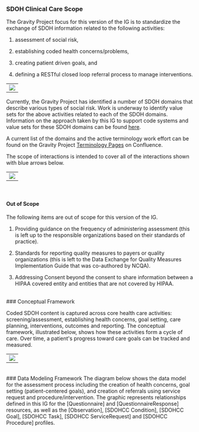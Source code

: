 ###  SDOH Clinical Care Scope

The Gravity Project focus for this version of the IG is to standardize the exchange of SDOH information related to the following activities:

1)	assessment of social risk,

2)	establishing coded health concerns/problems,

3) 	creating patient driven goals, and

4)	defining a RESTful closed loop referral process to manage interventions.

<table><tr><td><img src="IGScope.jpg" /></td></tr></table>

Currently, the Gravity Project has identified a number of SDOH domains that describe various types of social risk.  Work is underway to identify value sets for the above activities related to each of the SDOH domains.  Information on the approach taken by this IG to support code systems and value sets for these SDOH domains can be found [here](support_for_multiple_domains.html).

A current list of the domains and the active terminology work effort can be found on the Gravity Project [Terminology Pages](https://confluence.hl7.org/display/GRAV/Terminology+Workstream+Dashboard) on Confluence.

The scope of interactions is intended to cover all of the interactions shown with blue arrows below.

<table><tr><td><img src="SDOHInteractionsDrawingexpandedV5.jpg" /></td></tr></table>

<br>

####  Out of Scope

The following items are out of scope for this version of the IG.

1) Providing guidance on the frequency of administering assessment (this is left up to the responsible organizations based on their standards of practice).

2) Standards for reporting quality measures to payers or quality organizations (this is left to the Data Exchange for Quality Measures Implementation Guide that was co-authored by NCQA).

3) Addressing Consent beyond the consent to share information between a HIPAA covered entity and entities that are not covered by HIPAA.

<br>
### Conceptual Framework

Coded SDOH content is captured across core health care activities: screening/assessment, establishing health concerns, goal setting, care planning, interventions, outcomes and reporting. The conceptual framework, illustrated below, shows how these activities form a cycle of care. Over time, a patient's progress toward care goals can be tracked and measured.


<table><tr><td><img src="ConceptualFramework2.jpg" /></td></tr></table>


<br>
### Data Modeling Framework
The diagram below shows the data model for the assessment process including the creation of health concerns, goal setting (patient-centered goals), and creation of referrals using service request and procedure/intervention. The graphic represents relationships defined in this IG for the [Questionnaire] and  [QuestionnaireResponse] resources, as well as the [Observation], [SDOHCC Condition], [SDOHCC Goal], [SDOHCC Task], [SDOHCC ServiceRequest] and [SDOHCC Procedure] profiles.

<object  data="FHIRModeling.svg" type="image/svg+xml"/></object>
